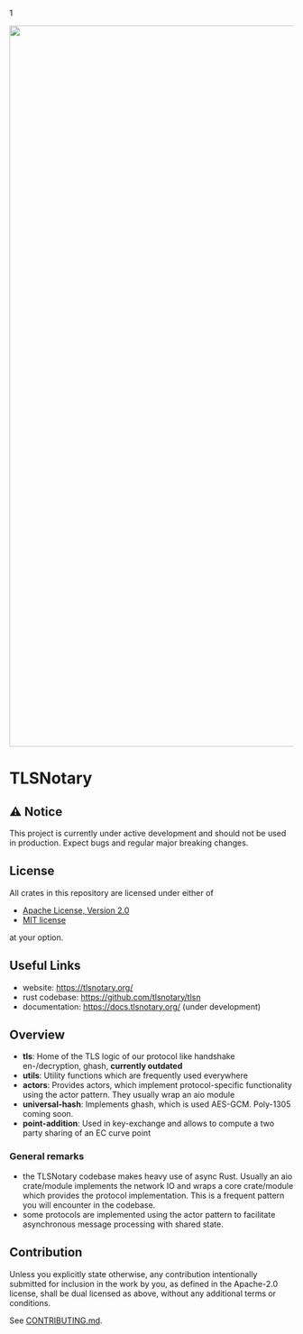 1
<p align="center">
    <img src="./tlsn-banner.png" width=1280 />
</p>

# TLSNotary

## ⚠️ Notice

This project is currently under active development and should not be used in production. Expect bugs and regular major breaking changes.

## License
All crates in this repository are licensed under either of

- [Apache License, Version 2.0](http://www.apache.org/licenses/LICENSE-2.0)
- [MIT license](http://opensource.org/licenses/MIT)

at your option.

## Useful Links
- website: <https://tlsnotary.org/>
- rust codebase: <https://github.com/tlsnotary/tlsn>
- documentation: <https://docs.tlsnotary.org/> (under development)

## Overview

- **tls**: Home of the TLS logic of our protocol like handshake en-/decryption, ghash, **currently outdated**
- **utils**: Utility functions which are frequently used everywhere
- **actors**: Provides actors, which implement protocol-specific functionality using
  the actor pattern. They usually wrap an aio module
- **universal-hash**: Implements ghash, which is used AES-GCM. Poly-1305 coming soon.
- **point-addition**: Used in key-exchange and allows to compute a two party sharing of
  an EC curve point

### General remarks

- the TLSNotary codebase makes heavy use of async Rust. Usually an aio
  crate/module implements the network IO and wraps a core crate/module which
  provides the protocol implementation. This is a frequent pattern you will
  encounter in the codebase.
- some protocols are implemented using the actor pattern to facilitate
  asynchronous message processing with shared state.


## Contribution

Unless you explicitly state otherwise, any contribution intentionally submitted
for inclusion in the work by you, as defined in the Apache-2.0 license, shall be
dual licensed as above, without any additional terms or conditions.

See [CONTRIBUTING.md](CONTRIBUTING.md).
